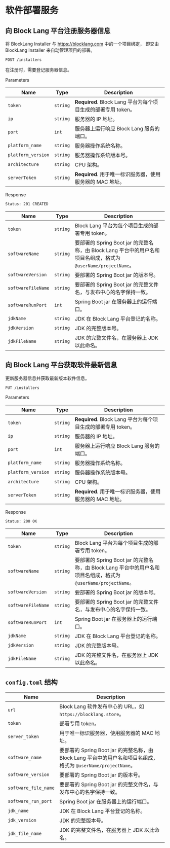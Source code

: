 # 软件部署服务

## 向 Block Lang 平台注册服务器信息

将 BlockLang Installer 与 https://blocklang.com 中的一个项目绑定，
即交由 BlockLang Installer 来自动管理项目的部署。

```
POST /installers
```

在注册时，需要登记服务器信息。

Parameters

| Name | Type | Description |
|------|------|-------------|
| `token` | `string` | **Required**. Block Lang 平台为每个项目生成的部署专用 token。 |
| `ip` | `string` | 服务器的 IP 地址。 |
| `port` | `int` | 服务器上运行响应 Block Lang 服务的端口。 |
| `platform_name` | `string` | 服务器操作系统名称。 |
| `platform_version` | `string` | 服务器操作系统版本号。 |
| `architecture` | `string` | CPU 架构。 |
| `serverToken` | `string` | **Required**. 用于唯一标识服务器，使用服务器的 MAC 地址。 |

Response

```
Status: 201 CREATED
```

| Name | Type | Description |
|------|------|-------------|
| `token` | `string` | Block Lang 平台为每个项目生成的部署专用 token。 |
| `softwareName` | `string` | 要部署的 Spring Boot jar 的完整名称，由 Block Lang 平台中的用户名和项目名组成，格式为 `@userName/projectName`。 |
| `softwareVersion` | `string` | 要部署的 Spring Boot jar 的版本号。 |
| `softwareFileName` | `string` | 要部署的 Spring Boot jar 的完整文件名，与发布中心的名字保持一致。 |
| `softwareRunPort` | `int` | Spring Boot jar 在服务器上的运行端口。 |
| `jdkName` | `string` | JDK 在 Block Lang 平台登记的名称。 |
| `jdkVersion` | `string` | JDK 的完整版本号。 |
| `jdkFileName` | `string` | JDK 的完整文件名，在服务器上 JDK 以此命名。 |

## 向 Block Lang 平台获取软件最新信息

更新服务器信息并获取最新版本软件信息。

```
PUT /installers
```

Parameters

| Name | Type | Description |
|------|------|-------------|
| `token` | `string` | **Required**. Block Lang 平台为每个项目生成的部署专用 token。 |
| `ip` | `string` | 服务器的 IP 地址。 |
| `port` | `int` | 服务器上运行响应 Block Lang 服务的端口。 |
| `platform_name` | `string` | 服务器操作系统名称。 |
| `platform_version` | `string` | 服务器操作系统版本号。 |
| `architecture` | `string` | CPU 架构。 |
| `serverToken` | `string` | **Required**. 用于唯一标识服务器，使用服务器的 MAC 地址。 |

Response

```
Status: 200 OK
```

| Name | Type | Description |
|------|------|-------------|
| `token` | `string` | Block Lang 平台为每个项目生成的部署专用 token。 |
| `softwareName` | `string` | 要部署的 Spring Boot jar 的完整名称，由 Block Lang 平台中的用户名和项目名组成，格式为 `@userName/projectName`。 |
| `softwareVersion` | `string` | 要部署的 Spring Boot jar 的版本号。 |
| `softwareFileName` | `string` | 要部署的 Spring Boot jar 的完整文件名，与发布中心的名字保持一致。 |
| `softwareRunPort` | `int` | Spring Boot jar 在服务器上的运行端口。 |
| `jdkName` | `string` | JDK 在 Block Lang 平台登记的名称。 |
| `jdkVersion` | `string` | JDK 的完整版本号。 |
| `jdkFileName` | `string` | JDK 的完整文件名，在服务器上 JDK 以此命名。 |

## `config.toml` 结构

| Name | Description |
|------|-------------|
| `url` | Block Lang 软件发布中心的 URL，如 `https://blocklang.store`。 |
| `token` | 部署专用 token。 |
| `server_token` | 用于唯一标识服务器，使用服务器的 MAC 地址。 |
| `software_name` | 要部署的 Spring Boot jar 的完整名称，由 Block Lang 平台中的用户名和项目名组成，格式为 `@userName/projectName`。 |
| `software_version` | 要部署的 Spring Boot jar 的版本号。 |
| `software_file_name` | 要部署的 Spring Boot jar 的完整文件名，与发布中心的名字保持一致。 |
| `software_run_port` | Spring Boot jar 在服务器上的运行端口。 |
| `jdk_name` | JDK 在 Block Lang 平台登记的名称。 |
| `jdk_version` | JDK 的完整版本号。 |
| `jdk_file_name` | JDK 的完整文件名，在服务器上 JDK 以此命名。 |
